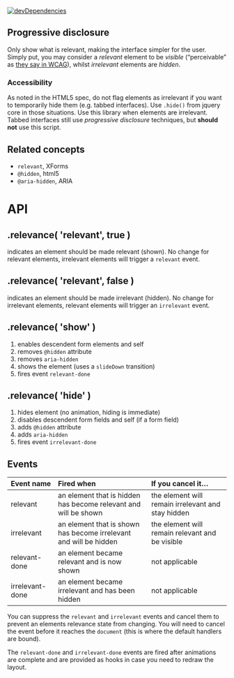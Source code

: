 [![devDependencies](https://david-dm.org/bboyle/relevance/dev-status.png)](https://david-dm.org/bboyle/relevance#info=devDependencies)

## Progressive disclosure

Only show what is relevant, making the interface simpler for the user.
Simply put, you may consider a *relevant* element to be *visible* (“perceivable” as [they say in WCAG][WCAG-P1]), whilst *irrelevant* elements are *hidden*.

[WCAG-P1]: http://www.w3.org/TR/WCAG/#perceivable "Principle 1: Perceivable - Information and user interface components must be presentable to users in ways they can perceive."

### Accessibility

As noted in the HTML5 spec, do not flag elements as irrelevant if you want to temporarily hide them (e.g. tabbed interfaces).
Use `.hide()` from jquery core in those situations. Use this library when elements are irrelevant.
Tabbed interfaces still use *progressive disclosure* techniques, but **should not** use this script.

## Related concepts

* `relevant`, XForms
* `@hidden`, html5
* `@aria-hidden`, ARIA

# API

## .relevance( 'relevant', true )

indicates an element should be made relevant (shown). No change for relevant elements, irrelevant elements will trigger a `relevant` event.

## .relevance( 'relevant', false )

indicates an element should be made irrelevant (hidden). No change for irrelevant elements, relevant elements will trigger an `irrelevant` event.

## .relevance( 'show' )

1. enables descendent form elements and self
2. removes `@hidden` attribute
3. removes `aria-hidden`
4. shows the element (uses a `slideDown` transition)
5. fires event `relevant-done`

## .relevance( 'hide' )

1. hides element (no animation, hiding is immediate)
2. disables descendent form fields and self (if a form field)
3. adds `@hidden` attribute
4. adds `aria-hidden`
5. fires event `irrelevant-done`

## Events

| Event name        | Fired when                                                        | If you cancel it…                                  |
|:------------------|:------------------------------------------------------------------|:---------------------------------------------------|
| relevant          | an element that is hidden has become relevant and will be shown   | the element will remain irrelevant and stay hidden |
| irrelevant        | an element that is shown has become irrelevant and will be hidden | the element will remain relevant and be visible    |
| relevant-done     | an element became relevant and is now shown                       | not applicable                                     |
| irrelevant-done   | an element became irrelevant and has been hidden                  | not applicable                                     |

You can suppress the `relevant` and `irrelevant` events and cancel them to prevent an elements relevance state from changing.
You will need to cancel the event before it reaches the `document` (this is where the default handlers are bound).

The `relevant-done` and `irrelevant-done` events are fired after animations are complete and are provided as hooks in case you need to redraw the layout.
